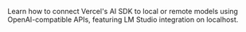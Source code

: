 Learn how to connect Vercel's AI SDK to local or remote models using OpenAI-compatible APIs, featuring LM Studio integration on localhost.
